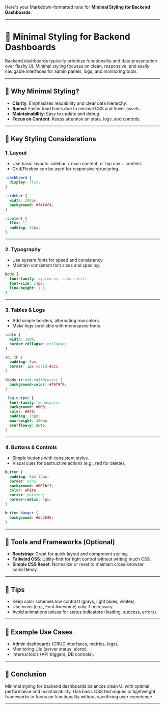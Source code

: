 Here's your Markdown-formatted note for **Minimal Styling for Backend Dashboards**:

---

# 📝 Minimal Styling for Backend Dashboards

Backend dashboards typically prioritize functionality and data presentation over flashy UI. Minimal styling focuses on clean, responsive, and easily navigable interfaces for admin panels, logs, and monitoring tools.

---

## 🔹 Why Minimal Styling?

* **Clarity**: Emphasizes readability and clear data hierarchy.
* **Speed**: Faster load times due to minimal CSS and fewer assets.
* **Maintainability**: Easy to update and debug.
* **Focus on Content**: Keeps attention on stats, logs, and controls.

---

## 🔹 Key Styling Considerations

### **1. Layout**

* Use basic layouts: sidebar + main content, or top nav + content.
* Grid/Flexbox can be used for responsive structuring.

```css
.dashboard {
  display: flex;
}

.sidebar {
  width: 200px;
  background: #f4f4f4;
}

.content {
  flex: 1;
  padding: 20px;
}
```

---

### **2. Typography**

* Use system fonts for speed and consistency.
* Maintain consistent font sizes and spacing.

```css
body {
  font-family: system-ui, sans-serif;
  font-size: 14px;
  line-height: 1.5;
}
```

---

### **3. Tables & Logs**

* Add simple borders, alternating row colors.
* Make logs scrollable with monospace fonts.

```css
table {
  width: 100%;
  border-collapse: collapse;
}

td, th {
  padding: 8px;
  border: 1px solid #ccc;
}

tbody tr:nth-child(even) {
  background-color: #f9f9f9;
}

.log-output {
  font-family: monospace;
  background: #000;
  color: #0f0;
  padding: 10px;
  max-height: 300px;
  overflow-y: auto;
}
```

---

### **4. Buttons & Controls**

* Simple buttons with consistent styles.
* Visual cues for destructive actions (e.g., red for delete).

```css
button {
  padding: 6px 12px;
  border: none;
  background: #007bff;
  color: white;
  cursor: pointer;
  border-radius: 4px;
}

button.danger {
  background: #dc3545;
}
```

---

## 🔹 Tools and Frameworks (Optional)

* **Bootstrap**: Great for quick layout and component styling.
* **Tailwind CSS**: Utility-first for tight control without writing much CSS.
* **Simple CSS Reset**: Normalize or reset to maintain cross-browser consistency.

---

## 🔹 Tips

* Keep color schemes low contrast (grays, light blues, whites).
* Use icons (e.g., Font Awesome) only if necessary.
* Avoid animations unless for status indicators (loading, success, errors).

---

## 🔹 Example Use Cases

* Admin dashboards (CRUD interfaces, metrics, logs).
* Monitoring UIs (server status, alerts).
* Internal tools (API triggers, DB controls).

---

## 🔹 Conclusion

Minimal styling for backend dashboards balances clean UI with optimal performance and maintainability. Use basic CSS techniques or lightweight frameworks to focus on functionality without sacrificing user experience.

---
